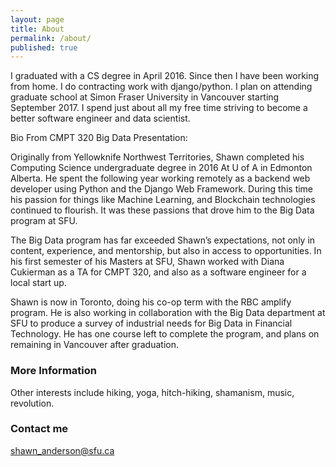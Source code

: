 ```yaml
---
layout: page
title: About
permalink: /about/
published: true
---
```


I graduated with a CS degree in April 2016. Since then I have been working from home. I do contracting work with django/python. I plan on attending graduate school at Simon Fraser
University in Vancouver starting September 2017. I spend just about all my free time striving to become a better software engineer and data scientist.

Bio From CMPT 320 Big Data Presentation:

Originally from Yellowknife Northwest Territories, Shawn completed his Computing Science undergraduate degree in 2016 At U of A in Edmonton Alberta. He spent the following year working remotely as a backend web developer using Python and the Django Web Framework. During this time his passion for things like Machine Learning, and Blockchain technologies continued to flourish. It was these passions that drove him to the Big Data program at SFU.

The Big Data program has far exceeded Shawn’s expectations, not only in content, experience, and mentorship, but also in access to opportunities. In his first semester of his Masters at SFU, Shawn worked with Diana Cukierman  as a TA for CMPT 320, and also as a software engineer for a local start up. 

Shawn is now in Toronto, doing his co-op term with the RBC amplify program. He is also working in collaboration with the Big Data department at SFU to produce a survey of industrial needs for Big Data in Financial Technology. He has one course left to complete the program, and plans on remaining in Vancouver after graduation.

### More Information

Other interests include hiking, yoga, hitch-hiking, shamanism, music, revolution.

### Contact me

[shawn_anderson@sfu.ca](mailto:shawn_anderson@sfu.ca)
